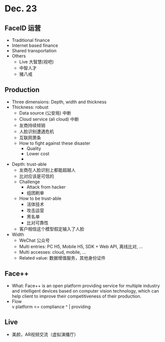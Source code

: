 # Dec. 23

## FaceID 运营
* Traditional finance
* Internet based finance
* Shared transportation
* Others
    * Live 大智慧(视吧)
    * 中智人才
    * 猪八戒

## Production
* Three dimensions: Depth, width and thickness
* Thickness: robust
    * Data source (公安局) 中断
    * Cloud service (ali cloud) 中断
    * 友商持续倾销
    * 人脸识别遭遇危机
    * 互联网萧条
    * How to fight against these disaster
        * Quality
        * Lower cost
        * 
* Depth: trust-able
    * 友商在人脸识别上都能超越人
    * 比对应该是可信的
    * Challenge
        * Attack from hacker
        * 组团刷单
    * How to be trust-able
        * 活体技术
        * 攻击运营
        * 黑名单
        * 比对可靠性
    * 客户相信这个模型假定输入了人脸
* Width
    * WeChat 公众号
    * Multi entries: PC H5, Mobile H5, SDK + Web API, 离线比对, ...
    * Multi accesses: cloud, mobile, ...
    * Related value: 数据增值服务，其他身份证件

## Face++
* What: Face++ is an open platform providing service for multiple industry and intelligent devices based on computer vision technology, which can help client to improve their competitiveness of their production.
* Flow
      \
       v
    platform <= compliance
        ^
        |
    providing

## Live
* 美颜，AR视频交流（虚拟演播厅）
